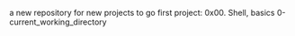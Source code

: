 a new repository for new projects to go
first project: 0x00. Shell, basics
0-current_working_directory
